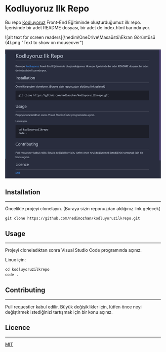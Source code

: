 
# Kodluyoruz Ilk Repo

Bu repo [Kodluyoruz](https://www.kodluyoruz.org/) Front-End Eğitiminde oluşturduğumuz ilk repo. İçerisinde bir adet README dosyası, bir adet de index.html barındırıyor.



![alt text for screen readers](\nedim\OneDrive\Masaüstü\Ekran Görüntüsü (4).png "Text to show on mouseover")

![water](image.png)


## Installation
-----------------------
Öncelikle projeyi clonelayın. (Buraya sizin reponuzdan aldığınız link gelecek)

```
git clone https://github.com/nedimozhan/kodluyoruzilkrepo.git
```


## Usage 
---------------------
Projeyi cloneladıktan sonra Visual Studio Code programında açınız.

Linux için:

```2
cd kodluyoruzilkrepo
code .
```


## Contributing
----------------------
Pull requestler kabul edilir. Büyük değişiklikler için, lütfen önce neyi değiştirmek istediğinizi tartışmak için bir konu açınız.

## Licence
-------------------------
[MIT](https://choosealicense.com/licenses/mit/)
